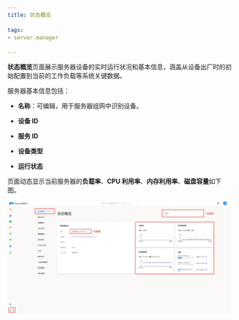 ```yaml
---
title: 状态概览

tags: 
- server-manager

---
```


**状态概览**页面展示服务器设备的实时运行状况和基本信息，涵盖从设备出厂时的初始配置到当前的工作负载等系统关键数据。

服务器基本信息包括：

+ **名称**：可编辑，用于服务器组网中识别设备。

+ **设备 ID** 

+ **服务 ID**

+ **设备类型**

+ **运行状态**

页面动态显示当前服务器的**负载率**、**CPU 利用率**、**内存利用率**、**磁盘容量**如下图。

![状态概览](./状态概览.png "状态概览")